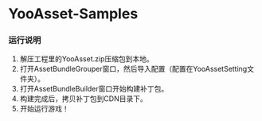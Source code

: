 # YooAsset-Samples
### 运行说明

1. 解压工程里的YooAsset.zip压缩包到本地。
1. 打开AssetBundleGrouper窗口，然后导入配置（配置在YooAssetSetting文件夹）。
2. 打开AssetBundleBuilder窗口开始构建补丁包。
3. 构建完成后，拷贝补丁包到CDN目录下。
4. 开始运行游戏！

